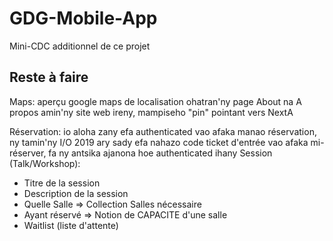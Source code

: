 # GDG-Mobile-App

Mini-CDC additionnel de ce projet

## Reste à faire

Maps: aperçu google maps de localisation ohatran'ny page About na A propos amin'ny site web ireny, mampiseho "pin" pointant vers NextA

Réservation: io aloha zany efa authenticated vao afaka manao réservation, ny tamin'ny I/O 2019 ary sady efa nahazo code ticket d'entrée vao afaka mi-réserver, fa ny antsika ajanona hoe authenticated ihany
Session (Talk/Workshop):
- Titre de la session
- Description de la session
- Quelle Salle => Collection Salles nécessaire
- Ayant réservé => Notion de CAPACITE d'une salle
- Waitlist (liste d'attente)
